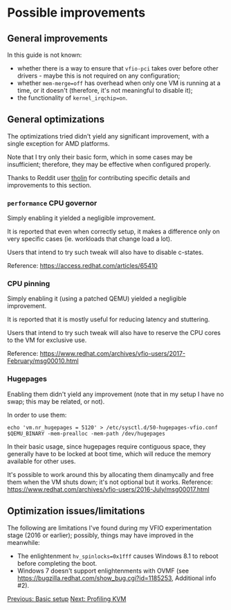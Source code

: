 # Possible improvements

## General improvements

In this guide is not known:

- whether there is a way to ensure that `vfio-pci` takes over before other drivers - maybe this is not required on any configuration;
- whether `mem-merge=off` has overhead when only one VM is running at a time, or it doesn't (therefore, it's not meaningful to disable it);
- the functionality of `kernel_irqchip=on`.

## General optimizations

The optimizations tried didn't yield any significant improvement, with a single exception for AMD platforms.

Note that I try only their basic form, which in some cases may be insufficient; therefore, they may be effective when configured properly.

Thanks to Reddit user [tholin](https://www.reddit.com/user/tholin) for contributing specific details and improvements to this section.

### `performance` CPU governor

Simply enabling it yielded a negligible improvement.

It is reported that even when correctly setup, it makes a difference only on very specific cases (ie. workloads that change load a lot).

Users that intend to try such tweak will also have to disable c-states.

Reference: https://access.redhat.com/articles/65410

### CPU pinning

Simply enabling it (using a patched QEMU) yielded a negligible improvement.

It is reported that it is mostly useful for reducing latency and stuttering.

Users that intend to try such tweak will also have to reserve the CPU cores to the VM for exclusive use.

Reference: https://www.redhat.com/archives/vfio-users/2017-February/msg00010.html

### Hugepages

Enabling them didn't yield any improvement (note that in my setup I have no swap; this may be related, or not).

In order to use them:

    echo 'vm.nr_hugepages = 5120' > /etc/sysctl.d/50-hugepages-vfio.conf
    $QEMU_BINARY -mem-prealloc -mem-path /dev/hugepages

In their basic usage, since hugepages require contiguous space, they generally have to be locked at boot time, which will reduce the memory available for other uses.

It's possible to work around this by allocating them dinamycally and free them when the VM shuts down; it's not optional but it works. Reference: https://www.redhat.com/archives/vfio-users/2016-July/msg00017.html

## Optimization issues/limitations

The following are limitations I've found during my VFIO experimentation stage (2016 or earlier); possibly, things may have improved in the meanwhile:

- The enlightenment `hv_spinlocks=0x1fff` causes Windows 8.1 to reboot before completing the boot.
- Windows 7 doesn't support enlightenments with OVMF (see https://bugzilla.redhat.com/show_bug.cgi?id=1185253, Additional info #2).

[Previous: Basic setup](02_BASIC_SETUP.md)
[Next: Profiling KVM](04_PROFILING_KVM.md)
